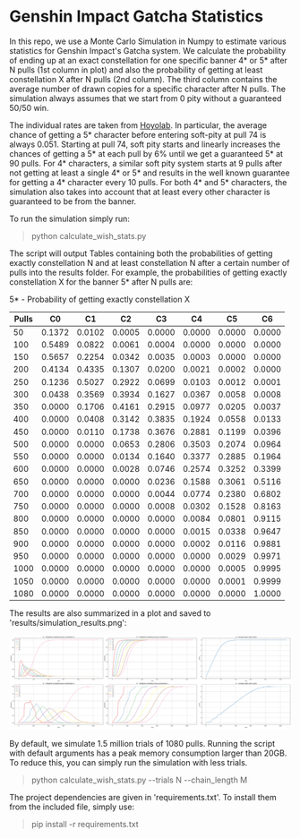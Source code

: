 # Genshin Impact Gatcha Statistics

In this repo, we use a Monte Carlo Simulation in Numpy to estimate various statistics for Genshin Impact's Gatcha system. 
We calculate the probability of ending up at an exact constellation for one specific banner 4* or 5* after N pulls 
(1st column in plot) and also the probability of getting at least constellation X after N pulls (2nd column). The third column
contains the average number of drawn copies for a specific character after N pulls.
The simulation always assumes that we start from 0 pity without a guaranteed 50/50 win.

The individual rates are taken from [Hoyolab](https://www.hoyolab.com/article/497840). In particular, the average
chance of getting a 5* character before entering soft-pity at pull 74 is always 0.051. Starting at pull 74, soft pity
starts and linearly increases the chances of getting a 5* at each pull by 6% until we get a guaranteed 5* at 90 pulls.
For 4* characters, a similar soft pity system starts at 9 pulls after not getting at least a single 4* or 5* and results
in the well known guarantee for getting a 4* character every 10 pulls. For both 4* and 5* characters, the simulation
also takes into account that at least every other character is guaranteed to be from the banner. 

To run the simulation simply run:

> python calculate_wish_stats.py

The script will output Tables containing both the probabilities of getting exactly constellation N
and at least constellation N after a certain number of pulls into the results folder.
For example, the probabilities of getting exactly constellation X for the banner 5* after N pulls are:

5* - Probability of getting exactly constellation X

 Pulls |   C0   |   C1   |   C2   |   C3   |   C4   |   C5   |   C6   
-------|--------|--------|--------|--------|--------|--------|--------
   50  | 0.1372 | 0.0102 | 0.0005 | 0.0000 | 0.0000 | 0.0000 | 0.0000 
  100  | 0.5489 | 0.0822 | 0.0061 | 0.0004 | 0.0000 | 0.0000 | 0.0000 
  150  | 0.5657 | 0.2254 | 0.0342 | 0.0035 | 0.0003 | 0.0000 | 0.0000 
  200  | 0.4134 | 0.4335 | 0.1307 | 0.0200 | 0.0021 | 0.0002 | 0.0000 
  250  | 0.1236 | 0.5027 | 0.2922 | 0.0699 | 0.0103 | 0.0012 | 0.0001 
  300  | 0.0438 | 0.3569 | 0.3934 | 0.1627 | 0.0367 | 0.0058 | 0.0008 
  350  | 0.0000 | 0.1706 | 0.4161 | 0.2915 | 0.0977 | 0.0205 | 0.0037 
  400  | 0.0000 | 0.0408 | 0.3142 | 0.3835 | 0.1924 | 0.0558 | 0.0133 
  450  | 0.0000 | 0.0110 | 0.1738 | 0.3676 | 0.2881 | 0.1199 | 0.0396 
  500  | 0.0000 | 0.0000 | 0.0653 | 0.2806 | 0.3503 | 0.2074 | 0.0964 
  550  | 0.0000 | 0.0000 | 0.0134 | 0.1640 | 0.3377 | 0.2885 | 0.1964 
  600  | 0.0000 | 0.0000 | 0.0028 | 0.0746 | 0.2574 | 0.3252 | 0.3399 
  650  | 0.0000 | 0.0000 | 0.0000 | 0.0236 | 0.1588 | 0.3061 | 0.5116 
  700  | 0.0000 | 0.0000 | 0.0000 | 0.0044 | 0.0774 | 0.2380 | 0.6802 
  750  | 0.0000 | 0.0000 | 0.0000 | 0.0008 | 0.0302 | 0.1528 | 0.8163 
  800  | 0.0000 | 0.0000 | 0.0000 | 0.0000 | 0.0084 | 0.0801 | 0.9115 
  850  | 0.0000 | 0.0000 | 0.0000 | 0.0000 | 0.0015 | 0.0338 | 0.9647 
  900  | 0.0000 | 0.0000 | 0.0000 | 0.0000 | 0.0002 | 0.0116 | 0.9881 
  950  | 0.0000 | 0.0000 | 0.0000 | 0.0000 | 0.0000 | 0.0029 | 0.9971 
  1000 | 0.0000 | 0.0000 | 0.0000 | 0.0000 | 0.0000 | 0.0005 | 0.9995 
  1050 | 0.0000 | 0.0000 | 0.0000 | 0.0000 | 0.0000 | 0.0001 | 0.9999 
  1080 | 0.0000 | 0.0000 | 0.0000 | 0.0000 | 0.0000 | 0.0000 | 1.0000 


The results are also summarized in a plot and saved to 'results/simulation_results.png':

![](results/simulation_results.png)

By default, we simulate 1.5 million trials of 1080 pulls. 
Running the script with default arguments has a peak memory consumption larger than 20GB. To reduce this, you can
simply run the simulation with less trials.

> python calculate_wish_stats.py --trials N --chain_length M

The project dependencies are given in 'requirements.txt'. To install them from the included file, simply use:

> pip install -r requirements.txt


